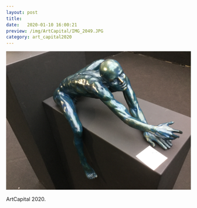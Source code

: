 ```yaml
---
layout: post
title:  
date:   2020-01-10 16:00:21
preview: /img/ArtCapital/IMG_2049.JPG
category: art_capital2020
---
```


![Picture 1](/img/ArtCapital/IMG_2049.JPG) 


ArtCapital 2020.


